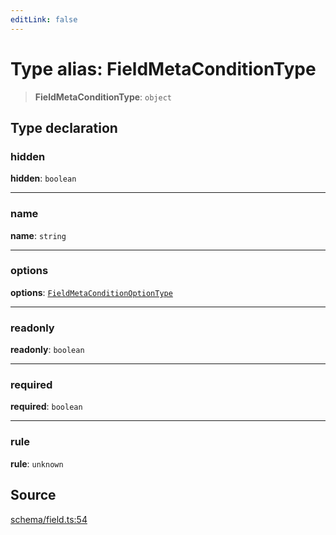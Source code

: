 ```yaml
---
editLink: false
---
```


# Type alias: FieldMetaConditionType

> **FieldMetaConditionType**: `object`

## Type declaration

### hidden

**hidden**: `boolean`

---

### name

**name**: `string`

---

### options

**options**: [`FieldMetaConditionOptionType`](type-alias.FieldMetaConditionOptionType.md)

---

### readonly

**readonly**: `boolean`

---

### required

**required**: `boolean`

---

### rule

**rule**: `unknown`

## Source

[schema/field.ts:54](https://github.com/directus/directus/blob/7789a6c53/sdk/src/schema/field.ts#L54)
